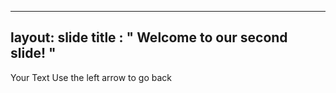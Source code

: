 ----
layout: slide
title : " Welcome to our second slide! "
----
Your Text
Use the left arrow to go back
